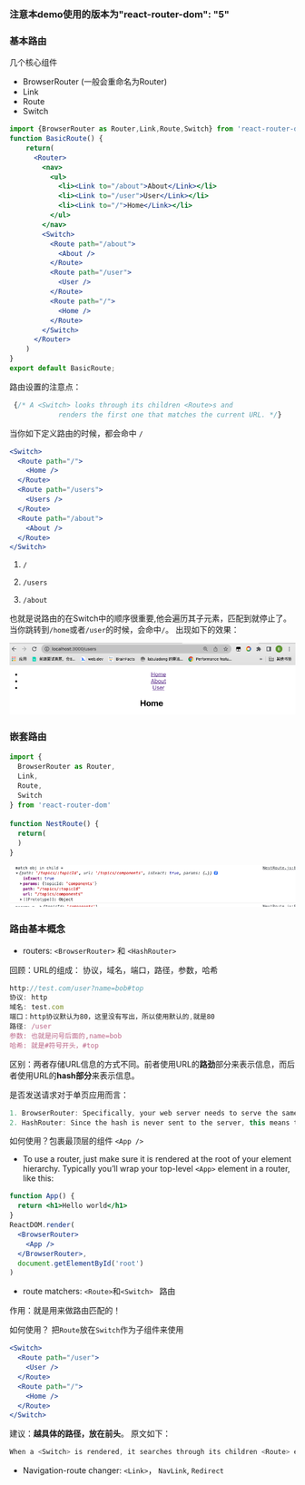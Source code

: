 ### 注意本demo使用的版本为"react-router-dom": "5"
### 基本路由
几个核心组件
- BrowserRouter (一般会重命名为Router)
- Link
- Route
- Switch
```jsx
import {BrowserRouter as Router,Link,Route,Switch} from 'react-router-dom'
function BasicRoute() {
  	return(
      <Router>
        <nav>
          <ul>
            <li><Link to="/about">About</Link></li>
            <li><Link to="/user">User</Link></li>
            <li><Link to="/">Home</Link></li>
          </ul>
        </nav>
        <Switch>
          <Route path="/about">
            <About />
          </Route>
          <Route path="/user">
            <User />
          </Route>
          <Route path="/">
            <Home />
          </Route>
        </Switch>
      </Router>
    )
}
export default BasicRoute;
```



路由设置的注意点：

```jsx
 {/* A <Switch> looks through its children <Route>s and
            renders the first one that matches the current URL. */}
```

当你如下定义路由的时候，都会命中 `/`

```jsx
<Switch>
  <Route path="/">
    <Home />
  </Route>
  <Route path="/users">
    <Users />
  </Route>
  <Route path="/about">
    <About />
  </Route>
</Switch>
```



1. `/`

2. `/users`

3. `/about`

也就是说路由的在Switch中的顺序很重要,他会遍历其子元素，匹配到就停止了。当你跳转到`/home`或者`/user`的时候，会命中`/`。 出现如下的效果：

![image-20220318111753957](./src/img/image-20220318111753957.png)

### 嵌套路由

```js
import {
  BrowserRouter as Router,
  Link,
  Route,
  Switch
} from 'react-router-dom'

function NestRoute() {
  return(
  )
}
```



![image-20220318133649690](./src/img/image-20220318133649690.png)

### 路由基本概念
- routers: `<BrowserRouter>` 和 `<HashRouter>`

回顾：URL的组成： 协议，域名，端口，路径，参数，哈希

```js
http://test.com/user?name=bob#top
协议: http
域名: test.com
端口：http协议默认为80，这里没有写出，所以使用默认的,就是80
路径: /user
参数: 也就是问号后面的,name=bob
哈希: 就是#符号开头，#top
```

区别：两者存储URL信息的方式不同。前者使用URL的**路劲**部分来表示信息，而后者使用URL的**hash部分**来表示信息。

是否发送请求对于单页应用而言：

```js
1. BrowserRouter: Specifically, your web server needs to serve the same page at all URLs that are managed client-side by React Router. url改变，因此会发送请求，需要服务端来配合
2. HashRouter: Since the hash is never sent to the server, this means that no special server configuration is needed. 不会发送请求
```

如何使用？包裹最顶层的组件 `<App />`

- To use a router, just make sure it is rendered at the root of your element hierarchy. Typically you’ll wrap your top-level `<App>` element in a router, like this:

```jsx
function App() {
  return <h1>Hello world</h1>
}
ReactDOM.render(
  <BrowserRouter>
    <App />
  </BrowserRouter>,
  document.getElementById('root')
)
```



- route matchers: `<Route>`和`<Switch> ` 路由

作用：就是用来做路由匹配的！

如何使用？ 把`Route`放在`Switch`作为子组件来使用

```jsx
<Switch>
  <Route path="/user">
    <User />
  </Route>
  <Route path="/">
    <Home />
  </Route>
</Switch>
```

建议：**越具体的路径，放在前头**。 原文如下：

```js
When a <Switch> is rendered, it searches through its children <Route> elements to find one whose path matches the current URL. When it finds one, it renders that <Route> and ignores all others. This means that you should put <Route>s with more specific (typically longer) paths before less-specific ones.
```





- Navigation-route changer: `<Link>`， `NavLink`, `Redirect`
